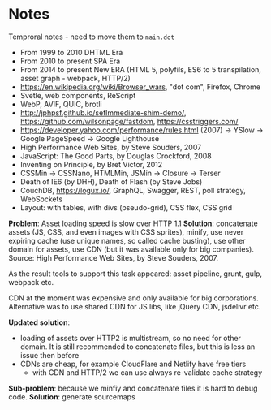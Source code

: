 # Notes

Temproral notes - need to move them to `main.dot`

- From 1999 to 2010 DHTML Era
- From 2010 to present SPA Era
- From 2014 to present New ERA (HTML 5, polyfils, ES6 to 5 transpilation, asset graph - webpack, HTTP/2)
- https://en.wikipedia.org/wiki/Browser_wars, "dot com", Firefox, Chrome
- Svetle, web components, ReScript
- WebP, AVIF, QUIC, brotli
- http://jphpsf.github.io/setImmediate-shim-demo/, https://github.com/wilsonpage/fastdom, https://csstriggers.com/
- https://developer.yahoo.com/performance/rules.html (2007) -> YSlow -> Google PageSpeed -> Google Lighthouse
- High Performance Web Sites, by Steve Souders, 2007
- JavaScript: The Good Parts, by Douglas Crockford, 2008
- Inventing on Principle, by Bret Victor, 2012
- CSSMin -> CSSNano, HTMLMin, JSMin -> Closure -> Terser
- Death of IE6 (by DHH), Death of Flash (by Steve Jobs)
- CouchDB, https://logux.io/, GraphQL, Swagger, REST, poll strategy, WebSockets
- Layout: with tables, with divs (pseudo-grid), CSS flex, CSS grid

**Problem**: Asset loading speed is slow over HTTP 1.1
**Solution**: concatenate assets (JS, CSS, and even images with CSS sprites), minify, use never expiring cache (use unique names, so called cache busting), use other domain for assets, use CDN (but it was available only for big companies). Source: High Performance Web Sites, by Steve Souders, 2007.

As the result tools to support this task appeared: asset pipeline, grunt, gulp, webpack etc.

CDN at the moment was expensive and only available for big corporations. Alternative was to use shared CDN for JS libs, like jQuery CDN, jsdelivr etc.

**Updated solution**:

- loading of assets over HTTP2 is multistream, so no need for other domain. It is still recommended to concatenate files, but this is less an issue then before
- CDNs are cheap, for example CloudFlare and Netlify have free tiers
  - with CDN and HTTP/2 we can use always re-validate cache strategy

**Sub-problem**: because we minfiy and concatenate files it is hard to debug code.
**Solution**: generate sourcemaps
